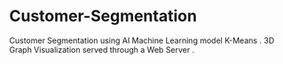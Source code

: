 # Customer-Segmentation
Customer Segmentation using AI Machine Learning model K-Means . 3D Graph Visualization served through a Web Server .
